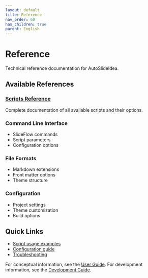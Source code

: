 ```yaml
---
layout: default
title: Reference
nav_order: 60
has_children: true
parent: English
---
```


# Reference

Technical reference documentation for AutoSlideIdea.

## Available References

### [Scripts Reference](scripts/)
Complete documentation of all available scripts and their options.

### Command Line Interface
- SlideFlow commands
- Script parameters
- Configuration options

### File Formats
- Markdown extensions
- Front matter options
- Theme structure

### Configuration
- Project settings
- Theme customization
- Build options

## Quick Links

- [Script usage examples](scripts/#examples)
- [Configuration guide](../user-guide/)
- [Troubleshooting](../getting-started/setup/#troubleshooting)

For conceptual information, see the [User Guide](../user-guide/).
For development information, see the [Development Guide](../development/).